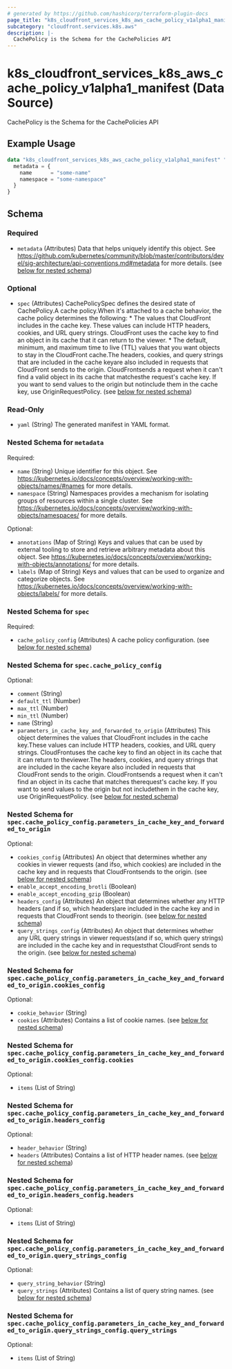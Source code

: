 ```yaml
---
# generated by https://github.com/hashicorp/terraform-plugin-docs
page_title: "k8s_cloudfront_services_k8s_aws_cache_policy_v1alpha1_manifest Data Source - terraform-provider-k8s"
subcategory: "cloudfront.services.k8s.aws"
description: |-
  CachePolicy is the Schema for the CachePolicies API
---
```


# k8s_cloudfront_services_k8s_aws_cache_policy_v1alpha1_manifest (Data Source)

CachePolicy is the Schema for the CachePolicies API

## Example Usage

```terraform
data "k8s_cloudfront_services_k8s_aws_cache_policy_v1alpha1_manifest" "example" {
  metadata = {
    name      = "some-name"
    namespace = "some-namespace"
  }
}
```

<!-- schema generated by tfplugindocs -->
## Schema

### Required

- `metadata` (Attributes) Data that helps uniquely identify this object. See https://github.com/kubernetes/community/blob/master/contributors/devel/sig-architecture/api-conventions.md#metadata for more details. (see [below for nested schema](#nestedatt--metadata))

### Optional

- `spec` (Attributes) CachePolicySpec defines the desired state of CachePolicy.A cache policy.When it's attached to a cache behavior, the cache policy determines the following:   * The values that CloudFront includes in the cache key. These values can   include HTTP headers, cookies, and URL query strings. CloudFront uses   the cache key to find an object in its cache that it can return to the   viewer.   * The default, minimum, and maximum time to live (TTL) values that you   want objects to stay in the CloudFront cache.The headers, cookies, and query strings that are included in the cache keyare also included in requests that CloudFront sends to the origin. CloudFrontsends a request when it can't find a valid object in its cache that matchesthe request's cache key. If you want to send values to the origin but notinclude them in the cache key, use OriginRequestPolicy. (see [below for nested schema](#nestedatt--spec))

### Read-Only

- `yaml` (String) The generated manifest in YAML format.

<a id="nestedatt--metadata"></a>
### Nested Schema for `metadata`

Required:

- `name` (String) Unique identifier for this object. See https://kubernetes.io/docs/concepts/overview/working-with-objects/names/#names for more details.
- `namespace` (String) Namespaces provides a mechanism for isolating groups of resources within a single cluster. See https://kubernetes.io/docs/concepts/overview/working-with-objects/namespaces/ for more details.

Optional:

- `annotations` (Map of String) Keys and values that can be used by external tooling to store and retrieve arbitrary metadata about this object. See https://kubernetes.io/docs/concepts/overview/working-with-objects/annotations/ for more details.
- `labels` (Map of String) Keys and values that can be used to organize and categorize objects. See https://kubernetes.io/docs/concepts/overview/working-with-objects/labels/ for more details.


<a id="nestedatt--spec"></a>
### Nested Schema for `spec`

Required:

- `cache_policy_config` (Attributes) A cache policy configuration. (see [below for nested schema](#nestedatt--spec--cache_policy_config))

<a id="nestedatt--spec--cache_policy_config"></a>
### Nested Schema for `spec.cache_policy_config`

Optional:

- `comment` (String)
- `default_ttl` (Number)
- `max_ttl` (Number)
- `min_ttl` (Number)
- `name` (String)
- `parameters_in_cache_key_and_forwarded_to_origin` (Attributes) This object determines the values that CloudFront includes in the cache key.These values can include HTTP headers, cookies, and URL query strings. CloudFrontuses the cache key to find an object in its cache that it can return to theviewer.The headers, cookies, and query strings that are included in the cache keyare also included in requests that CloudFront sends to the origin. CloudFrontsends a request when it can't find an object in its cache that matches therequest's cache key. If you want to send values to the origin but not includethem in the cache key, use OriginRequestPolicy. (see [below for nested schema](#nestedatt--spec--cache_policy_config--parameters_in_cache_key_and_forwarded_to_origin))

<a id="nestedatt--spec--cache_policy_config--parameters_in_cache_key_and_forwarded_to_origin"></a>
### Nested Schema for `spec.cache_policy_config.parameters_in_cache_key_and_forwarded_to_origin`

Optional:

- `cookies_config` (Attributes) An object that determines whether any cookies in viewer requests (and ifso, which cookies) are included in the cache key and in requests that CloudFrontsends to the origin. (see [below for nested schema](#nestedatt--spec--cache_policy_config--parameters_in_cache_key_and_forwarded_to_origin--cookies_config))
- `enable_accept_encoding_brotli` (Boolean)
- `enable_accept_encoding_gzip` (Boolean)
- `headers_config` (Attributes) An object that determines whether any HTTP headers (and if so, which headers)are included in the cache key and in requests that CloudFront sends to theorigin. (see [below for nested schema](#nestedatt--spec--cache_policy_config--parameters_in_cache_key_and_forwarded_to_origin--headers_config))
- `query_strings_config` (Attributes) An object that determines whether any URL query strings in viewer requests(and if so, which query strings) are included in the cache key and in requeststhat CloudFront sends to the origin. (see [below for nested schema](#nestedatt--spec--cache_policy_config--parameters_in_cache_key_and_forwarded_to_origin--query_strings_config))

<a id="nestedatt--spec--cache_policy_config--parameters_in_cache_key_and_forwarded_to_origin--cookies_config"></a>
### Nested Schema for `spec.cache_policy_config.parameters_in_cache_key_and_forwarded_to_origin.cookies_config`

Optional:

- `cookie_behavior` (String)
- `cookies` (Attributes) Contains a list of cookie names. (see [below for nested schema](#nestedatt--spec--cache_policy_config--parameters_in_cache_key_and_forwarded_to_origin--cookies_config--cookies))

<a id="nestedatt--spec--cache_policy_config--parameters_in_cache_key_and_forwarded_to_origin--cookies_config--cookies"></a>
### Nested Schema for `spec.cache_policy_config.parameters_in_cache_key_and_forwarded_to_origin.cookies_config.cookies`

Optional:

- `items` (List of String)



<a id="nestedatt--spec--cache_policy_config--parameters_in_cache_key_and_forwarded_to_origin--headers_config"></a>
### Nested Schema for `spec.cache_policy_config.parameters_in_cache_key_and_forwarded_to_origin.headers_config`

Optional:

- `header_behavior` (String)
- `headers` (Attributes) Contains a list of HTTP header names. (see [below for nested schema](#nestedatt--spec--cache_policy_config--parameters_in_cache_key_and_forwarded_to_origin--headers_config--headers))

<a id="nestedatt--spec--cache_policy_config--parameters_in_cache_key_and_forwarded_to_origin--headers_config--headers"></a>
### Nested Schema for `spec.cache_policy_config.parameters_in_cache_key_and_forwarded_to_origin.headers_config.headers`

Optional:

- `items` (List of String)



<a id="nestedatt--spec--cache_policy_config--parameters_in_cache_key_and_forwarded_to_origin--query_strings_config"></a>
### Nested Schema for `spec.cache_policy_config.parameters_in_cache_key_and_forwarded_to_origin.query_strings_config`

Optional:

- `query_string_behavior` (String)
- `query_strings` (Attributes) Contains a list of query string names. (see [below for nested schema](#nestedatt--spec--cache_policy_config--parameters_in_cache_key_and_forwarded_to_origin--query_strings_config--query_strings))

<a id="nestedatt--spec--cache_policy_config--parameters_in_cache_key_and_forwarded_to_origin--query_strings_config--query_strings"></a>
### Nested Schema for `spec.cache_policy_config.parameters_in_cache_key_and_forwarded_to_origin.query_strings_config.query_strings`

Optional:

- `items` (List of String)
